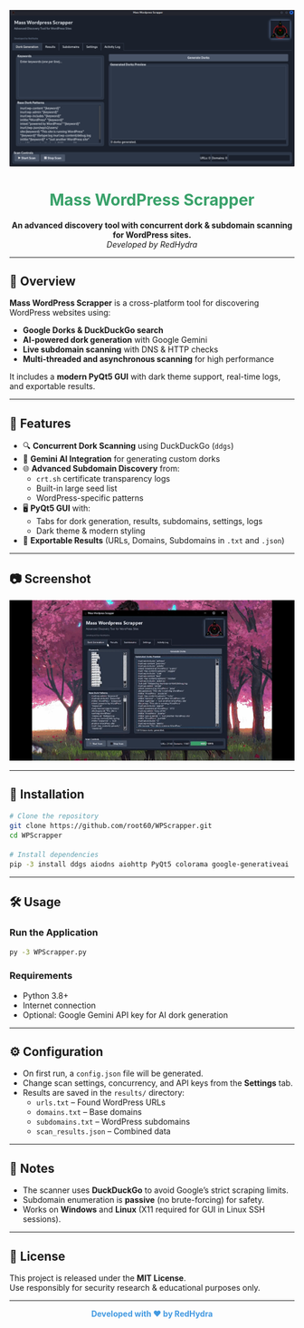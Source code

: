 <!-- Banner -->
![GUI Screenshot](Screenshot.PNG)

<h1 align="center" style="color:#38A169;">Mass WordPress Scrapper</h1>
<p align="center">
  <b>An advanced discovery tool with concurrent dork & subdomain scanning for WordPress sites.</b><br>
  <i>Developed by RedHydra</i>
</p>

---

## 📜 Overview

**Mass WordPress Scrapper** is a cross-platform tool for discovering WordPress websites using:
- **Google Dorks & DuckDuckGo search**
- **AI-powered dork generation** with Google Gemini
- **Live subdomain scanning** with DNS & HTTP checks
- **Multi-threaded and asynchronous scanning** for high performance

It includes a **modern PyQt5 GUI** with dark theme support, real-time logs, and exportable results.

---

## 🎯 Features

- 🔍 **Concurrent Dork Scanning** using DuckDuckGo (`ddgs`)
- 🤖 **Gemini AI Integration** for generating custom dorks
- 🌐 **Advanced Subdomain Discovery** from:
  - `crt.sh` certificate transparency logs
  - Built-in large seed list
  - WordPress-specific patterns
- 🖥 **PyQt5 GUI** with:
  - Tabs for dork generation, results, subdomains, settings, logs
  - Dark theme & modern styling
- 💾 **Exportable Results** (URLs, Domains, Subdomains in `.txt` and `.json`)

---

## 📷 Screenshot

![GUI Screenshot](Screenshot.gif)

---

## 🚀 Installation

```bash
# Clone the repository
git clone https://github.com/root60/WPScrapper.git
cd WPScrapper

# Install dependencies
pip -3 install ddgs aiodns aiohttp PyQt5 colorama google-generativeai
```

---

## 🛠 Usage

### Run the Application
```bash
py -3 WPScrapper.py
```

### Requirements
- Python 3.8+
- Internet connection
- Optional: Google Gemini API key for AI dork generation

---

## ⚙ Configuration
- On first run, a `config.json` file will be generated.
- Change scan settings, concurrency, and API keys from the **Settings** tab.
- Results are saved in the `results/` directory:
  - `urls.txt` – Found WordPress URLs
  - `domains.txt` – Base domains
  - `subdomains.txt` – WordPress subdomains
  - `scan_results.json` – Combined data

---

## 📌 Notes
- The scanner uses **DuckDuckGo** to avoid Google’s strict scraping limits.
- Subdomain enumeration is **passive** (no brute-forcing) for safety.
- Works on **Windows** and **Linux** (X11 required for GUI in Linux SSH sessions).

---

## 📄 License
This project is released under the **MIT License**.  
Use responsibly for security research & educational purposes only.

---

<p align="center">
  <b style="color:#4299E1;">Developed with ❤️ by RedHydra</b>
</p>
